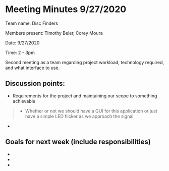 # Meeting Minutes 9/27/2020

Team name: Disc Finders

Members present: Timothy Beler, Corey Moura

Date: 9/27/2020

Time: 2 - 3pm

Second meeting as a team regarding project workload, technology required, and what interface to use. 

## Discussion points: 

* Requirements for the project and maintaining our scope to something achievable

> - Whether or not we should have a GUI for this application or just have a simple LED flicker as we approach the signal

*

## Goals for next week (include responsibilities)

*
*
*
